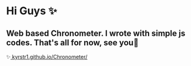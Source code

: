 # Hi Guys ✨
Web based Chronometer. I wrote with simple js codes.
That's all for now, see you👋
-
✨[ kyrstr1.github.io/Chronometer/ ](https://kyrstr1.github.io/Chronometer/)



